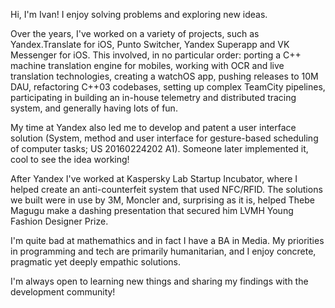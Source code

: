 Hi, I'm Ivan! I enjoy solving problems and exploring new ideas.

Over the years, I've worked on a variety of projects, such as Yandex.Translate for iOS, Punto Switcher, Yandex Superapp and VK Messenger for iOS. This involved, in no particular order: porting a C++ machine translation engine for mobiles, working with OCR and live translation technologies, creating a watchOS app, pushing releases to 10M DAU, refactoring C++03 codebases, setting up complex TeamCity pipelines, participating in building an in-house telemetry and distributed tracing system, and generally having lots of fun. 

My time at Yandex also led me to develop and patent a user interface solution (System, method and user interface for gesture-based scheduling of computer tasks; US 20160224202 A1). Someone later implemented it, cool to see the idea working! 

After Yandex I've worked at Kaspersky Lab Startup Incubator, where I helped create an anti-counterfeit system that used NFC/RFID. The solutions we built were in use by 3M, Moncler and, surprising as it is, helped Thebe Magugu make a dashing presentation that secured him LVMH Young Fashion Designer Prize.

I'm quite bad at mathemathics and in fact I have a BA in Media. My priorities in programming and tech are primarily humanitarian, and I enjoy concrete, pragmatic yet deeply empathic solutions.

I'm always open to learning new things and sharing my findings with the development community!
